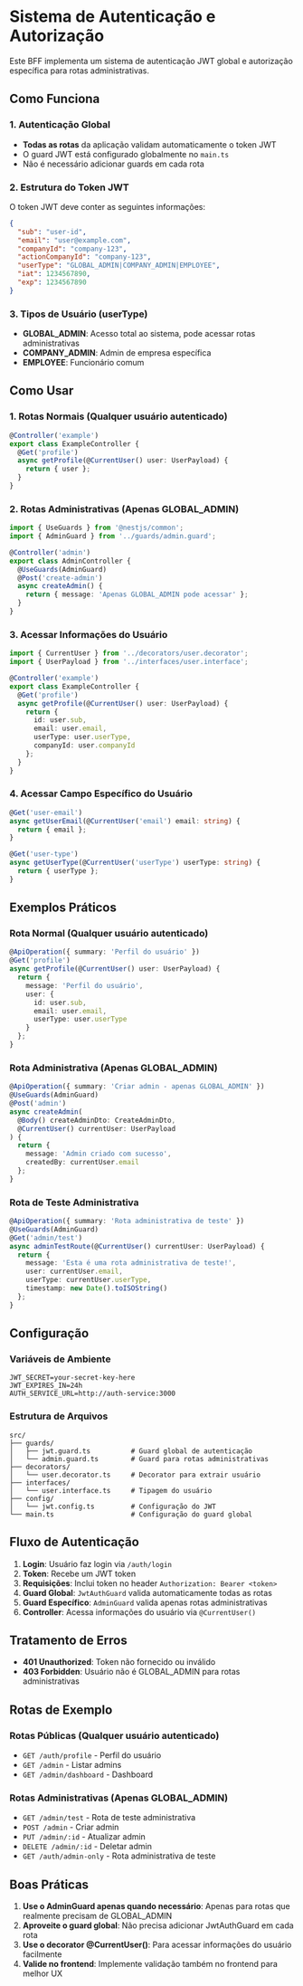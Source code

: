 # Sistema de Autenticação e Autorização

Este BFF implementa um sistema de autenticação JWT global e autorização específica para rotas administrativas.

## Como Funciona

### 1. Autenticação Global
- **Todas as rotas** da aplicação validam automaticamente o token JWT
- O guard JWT está configurado globalmente no `main.ts`
- Não é necessário adicionar guards em cada rota

### 2. Estrutura do Token JWT

O token JWT deve conter as seguintes informações:

```json
{
  "sub": "user-id",
  "email": "user@example.com",
  "companyId": "company-123",
  "actionCompanyId": "company-123",
  "userType": "GLOBAL_ADMIN|COMPANY_ADMIN|EMPLOYEE",
  "iat": 1234567890,
  "exp": 1234567890
}
```

### 3. Tipos de Usuário (userType)

- **GLOBAL_ADMIN**: Acesso total ao sistema, pode acessar rotas administrativas
- **COMPANY_ADMIN**: Admin de empresa específica
- **EMPLOYEE**: Funcionário comum

## Como Usar

### 1. Rotas Normais (Qualquer usuário autenticado)

```typescript
@Controller('example')
export class ExampleController {
  @Get('profile')
  async getProfile(@CurrentUser() user: UserPayload) {
    return { user };
  }
}
```

### 2. Rotas Administrativas (Apenas GLOBAL_ADMIN)

```typescript
import { UseGuards } from '@nestjs/common';
import { AdminGuard } from '../guards/admin.guard';

@Controller('admin')
export class AdminController {
  @UseGuards(AdminGuard)
  @Post('create-admin')
  async createAdmin() {
    return { message: 'Apenas GLOBAL_ADMIN pode acessar' };
  }
}
```

### 3. Acessar Informações do Usuário

```typescript
import { CurrentUser } from '../decorators/user.decorator';
import { UserPayload } from '../interfaces/user.interface';

@Controller('example')
export class ExampleController {
  @Get('profile')
  async getProfile(@CurrentUser() user: UserPayload) {
    return {
      id: user.sub,
      email: user.email,
      userType: user.userType,
      companyId: user.companyId
    };
  }
}
```

### 4. Acessar Campo Específico do Usuário

```typescript
@Get('user-email')
async getUserEmail(@CurrentUser('email') email: string) {
  return { email };
}

@Get('user-type')
async getUserType(@CurrentUser('userType') userType: string) {
  return { userType };
}
```

## Exemplos Práticos

### Rota Normal (Qualquer usuário autenticado)

```typescript
@ApiOperation({ summary: 'Perfil do usuário' })
@Get('profile')
async getProfile(@CurrentUser() user: UserPayload) {
  return {
    message: 'Perfil do usuário',
    user: {
      id: user.sub,
      email: user.email,
      userType: user.userType
    }
  };
}
```

### Rota Administrativa (Apenas GLOBAL_ADMIN)

```typescript
@ApiOperation({ summary: 'Criar admin - apenas GLOBAL_ADMIN' })
@UseGuards(AdminGuard)
@Post('admin')
async createAdmin(
  @Body() createAdminDto: CreateAdminDto,
  @CurrentUser() currentUser: UserPayload
) {
  return {
    message: 'Admin criado com sucesso',
    createdBy: currentUser.email
  };
}
```

### Rota de Teste Administrativa

```typescript
@ApiOperation({ summary: 'Rota administrativa de teste' })
@UseGuards(AdminGuard)
@Get('admin/test')
async adminTestRoute(@CurrentUser() currentUser: UserPayload) {
  return {
    message: 'Esta é uma rota administrativa de teste!',
    user: currentUser.email,
    userType: currentUser.userType,
    timestamp: new Date().toISOString()
  };
}
```

## Configuração

### Variáveis de Ambiente

```env
JWT_SECRET=your-secret-key-here
JWT_EXPIRES_IN=24h
AUTH_SERVICE_URL=http://auth-service:3000
```

### Estrutura de Arquivos

```
src/
├── guards/
│   ├── jwt.guard.ts          # Guard global de autenticação
│   └── admin.guard.ts        # Guard para rotas administrativas
├── decorators/
│   └── user.decorator.ts     # Decorator para extrair usuário
├── interfaces/
│   └── user.interface.ts     # Tipagem do usuário
├── config/
│   └── jwt.config.ts         # Configuração do JWT
└── main.ts                   # Configuração do guard global
```

## Fluxo de Autenticação

1. **Login**: Usuário faz login via `/auth/login`
2. **Token**: Recebe um JWT token
3. **Requisições**: Inclui token no header `Authorization: Bearer <token>`
4. **Guard Global**: `JwtAuthGuard` valida automaticamente todas as rotas
5. **Guard Específico**: `AdminGuard` valida apenas rotas administrativas
6. **Controller**: Acessa informações do usuário via `@CurrentUser()`

## Tratamento de Erros

- **401 Unauthorized**: Token não fornecido ou inválido
- **403 Forbidden**: Usuário não é GLOBAL_ADMIN para rotas administrativas

## Rotas de Exemplo

### Rotas Públicas (Qualquer usuário autenticado)
- `GET /auth/profile` - Perfil do usuário
- `GET /admin` - Listar admins
- `GET /admin/dashboard` - Dashboard

### Rotas Administrativas (Apenas GLOBAL_ADMIN)
- `GET /admin/test` - Rota de teste administrativa
- `POST /admin` - Criar admin
- `PUT /admin/:id` - Atualizar admin
- `DELETE /admin/:id` - Deletar admin
- `GET /auth/admin-only` - Rota administrativa de teste

## Boas Práticas

1. **Use o AdminGuard apenas quando necessário**: Apenas para rotas que realmente precisam de GLOBAL_ADMIN
2. **Aproveite o guard global**: Não precisa adicionar JwtAuthGuard em cada rota
3. **Use o decorator @CurrentUser()**: Para acessar informações do usuário facilmente
4. **Valide no frontend**: Implemente validação também no frontend para melhor UX 